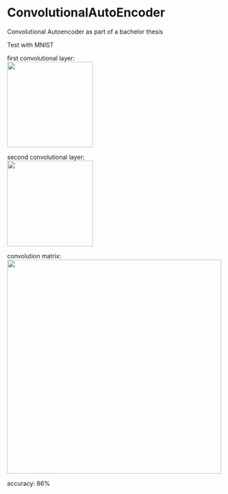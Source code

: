 # ConvolutionalAutoEncoder
Convolutional Autoencoder as part of a bachelor thesis

Test with MNIST

first convolutional layer:  
<img src="https://i.imgur.com/yzW8UqT.png" height="200" > 

second convolutional layer:  
<img src="https://i.imgur.com/kjdb4N6.png" height="200" > 

convolution matrix:  
<img src="https://i.imgur.com/VSOsEce.png" height="500" > 

accuracy: 86%
